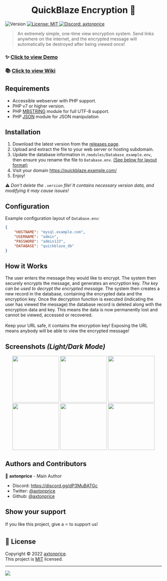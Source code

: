 <h1 align="center">QuickBlaze Encryption 👋</h1>

<p>
  <img alt="Version" src="https://img.shields.io/badge/version-v1.0.5_Stable-blue.svg?cacheSeconds=2592000" />
  <a href="https://github.com/axtonprice/quickblaze-encrypt/blob/main/LICENSE" target="_blank">
    <img alt="License: MIT" src="https://img.shields.io/badge/License-MIT-yellow.svg" />
  </a>
  <a href="https://axtonprice.com?discord" target="_blank">
    <img alt="Discord: axtonprice" src="https://discord.com/api/guilds/826239258590969897/widget.png?style=shield" />
  </a>
</p>

> An extremely simple, one-time view encryption system. Send links anywhere on the internet, and the encrypted message will automatically be destroyed after being viewed once!

### ✨ <a href="https://quickblaze.axtonprice.com" target="_blank">Click to view Demo</a>
### 📚 <a href="/wiki">Click to view Wiki</a>

## Requirements

- Accessible webserver with PHP support.
- PHP v7 or higher version.
- PHP [MBSTRING](http://php.net/manual/en/book.mbstring.php) module for full UTF-8 support.
- PHP [JSON](http://php.net/manual/en/book.json.php) module for JSON manipulation

## Installation

1. Download the latest version from the <a href="https://github.com/axtonprice/quickblaze-encrypt/releases">releases page</a>. 
2. Upload and extract the file to your web server or hosting subdomain. 
3. Update the database information in `/modules/Database_example.env`, then ensure you rename the file to `Database.env`. [(See below for layout format)](#configuration)
4. Visit your domain https://quickblaze.example.com/
5. Enjoy!

⚠️ *Don't delete the `.version` file! It contains necessary version data, and modifying it may cause issues!*

## Configuration
Example configuration layout of `Database.env`:
```json
{
    "HOSTNAME": "mysql.example.com",
    "USERNAME": "admin",
    "PASSWORD": "admin123",
    "DATABASE": "quickblaze_db"
}
```

## How it Works

The user enters the message they would like to encrypt. The system then securely encrypts the message, and generates an encryption key. *The key can be used to decrypt the encrypted message.* The system then creates a new record in the database, containing the encrypted data and the encryption key. Once the decryption function is executed (indicating the user has viewed the message) the database record is deleted along with the encryption data and key. This means the data is now permanently lost and cannot be viewed, accessed or recovered. <br><br>Keep your URL safe, it contains the encryption key! Exposing the URL means anybody will be able to view the encrypted message!

## Screenshots *(Light/Dark Mode)*

<p align="center">
  <img height="150" src="https://user-images.githubusercontent.com/37771600/163694900-13dbb832-05f2-4a55-856d-9d0d9e315621.png">
  <img height="150" src="https://user-images.githubusercontent.com/37771600/163694908-a332341b-6230-440c-a3e6-477c54193f71.png">
  <img height="150" src="https://user-images.githubusercontent.com/37771600/163694918-84fe78cc-286b-4d8d-8eef-0a172b517c0e.png">
  <img height="150" src="https://user-images.githubusercontent.com/37771600/163694933-4ea122b3-e2a4-4cee-82fd-065126bb3a3f.png">
  <img height="150" src="https://user-images.githubusercontent.com/37771600/163694928-8b23235b-a671-43fb-af71-7526c4a71035.png">
  <img height="150" src="https://user-images.githubusercontent.com/37771600/163694926-fd6ffa78-774c-456d-b942-8bea12f57662.png">
</p>
  
## Authors and Contributors

👤 **axtonprice** - Main Author

* Discord: https://discord.gg/dP3MuBATGc
* Twitter: [@axtonprice](https://twitter.com/axtonprice)
* Github: [@axtonprice](https://github.com/axtonprice)

## Show your support

If you like this project, give a ⭐️ to support us!

## 📝 License

Copyright © 2022 [axtonprice](https://github.com/axtonprice).<br />
This project is [MIT](https://github.com/axtonprice/quickblaze-encrypt/blob/main/LICENSE) licensed.

<hr>

<a href="https://discord.gg/dP3MuBATGc"><img src="https://discord.com/api/guilds/826239258590969897/widget.png?style=banner3"/></a>
